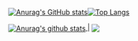 [![Anurag's GitHub stats](https://github-readme-stats.vercel.app/api?username=eryisan&count_private=true&show_icons=true&theme=onedark&include_all_commits=true)](https://github.com/anuraghazra/github-readme-stats)[![Top Langs](https://github-readme-stats.vercel.app/api/top-langs/?username=eryisan&hide=ruby&layout=compact)](https://github.com/anuraghazra/github-readme-stats)

<a href="https://github.com/anuraghazra/github-readme-stats">
  <img align="center" src="https://github-readme-stats.vercel.app/api?username=eryisan&count_private=true&show_icons=true&theme=onedark&include_all_commits=true" alt="Anurag's github stats" />
</a> | 
<a href="https://github.com/anuraghazra/github-readme-stats">
  <img align="center" src="https://github-readme-stats.vercel.app/api/top-langs/?username=eryisan&hide=ruby&layout=compact" />
</a>
